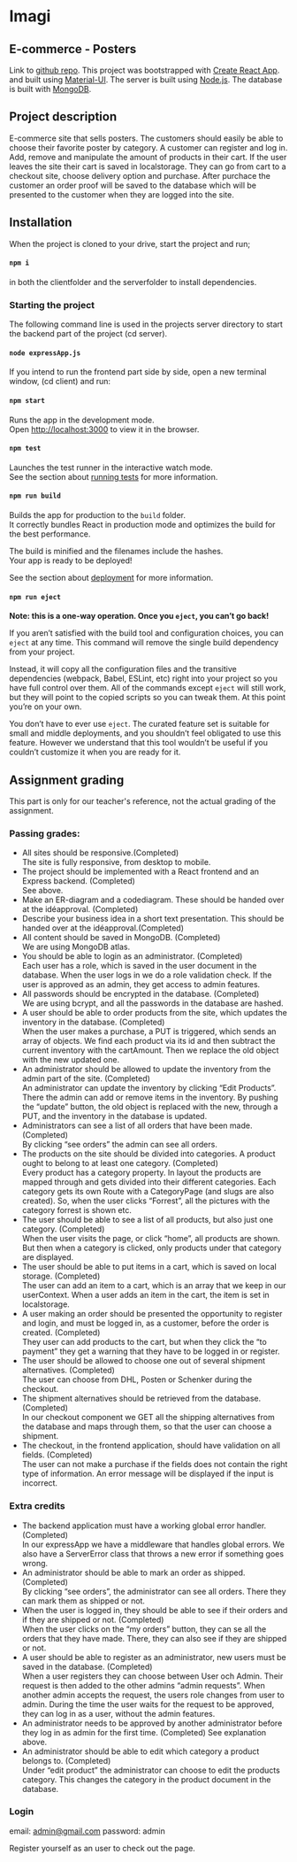 # Imagi 
## E-commerce - Posters

Link to [github repo](https://github.com/Condif/poster-ehandel).
This project was bootstrapped with [Create React App](https://github.com/facebook/create-react-app).
and built using [Material-UI](https://material-ui.com/getting-started/installation/).
The server is built using [Node.js](https://nodejs.org/en/).
The database is built with [MongoDB](https://docs.mongodb.com/guides/).

## Project description

E-commerce site that sells posters. The customers should easily be able to choose their favorite poster by category. A customer can register and log in. Add, remove and manipulate the amount of products in their cart. If the user leaves the site their cart is saved in localstorage. They can go from cart to a checkout site, choose delivery option and purchase. After purchace the customer an order proof will be saved to the database which will be presented to the customer when they are logged into the site.

## Installation

When the project is cloned to your drive, start the project and run;

#### `npm i`

in both the clientfolder and the serverfolder to install dependencies.

### Starting the project

The following command line is used in the projects server directory to start the backend part of the project
(cd server).


#### `node expressApp.js`

If you intend to run the frontend part side by side, open a new terminal window, (cd client) and run:

#### `npm start`

Runs the app in the development mode.<br />
Open [http://localhost:3000](http://localhost:3000) to view it in the browser.

#### `npm test`

Launches the test runner in the interactive watch mode.<br />
See the section about [running tests](https://facebook.github.io/create-react-app/docs/running-tests) for more information.

#### `npm run build`

Builds the app for production to the `build` folder.<br />
It correctly bundles React in production mode and optimizes the build for the best performance.

The build is minified and the filenames include the hashes.<br />
Your app is ready to be deployed!

See the section about [deployment](https://facebook.github.io/create-react-app/docs/deployment) for more information.

#### `npm run eject`

**Note: this is a one-way operation. Once you `eject`, you can’t go back!**

If you aren’t satisfied with the build tool and configuration choices, you can `eject` at any time. This command will remove the single build dependency from your project.

Instead, it will copy all the configuration files and the transitive dependencies (webpack, Babel, ESLint, etc) right into your project so you have full control over them. All of the commands except `eject` will still work, but they will point to the copied scripts so you can tweak them. At this point you’re on your own.

You don’t have to ever use `eject`. The curated feature set is suitable for small and middle deployments, and you shouldn’t feel obligated to use this feature. However we understand that this tool wouldn’t be useful if you couldn’t customize it when you are ready for it.

## Assignment grading

This part is only for our teacher's reference, not the actual grading of the assignment. 

### Passing grades:

- All sites should be responsive.(Completed) </br>
  The site is fully responsive, from desktop to mobile. </br>
- The project should be implemented with a React frontend and an Express backend. (Completed)</br>
  See above.</br>
- Make an ER-diagram and a codediagram. These should be handed over at the idéapproval. (Completed)</br>
- Describe your business idea in a short text presentation. This should be handed over at the idéapproval.(Completed)</br>
- All content should be saved in MongoDB. (Completed) </br>
  We are using MongoDB atlas. </br>
- You should be able to login as an administrator. (Completed)</br>
  Each user has a role, which is saved in the user document in the database. When the user logs in we do a role validation check. If the   user is approved as an admin, they get access to admin features. </br>
- All passwords should be encrypted in the database. (Completed)</br>
  We are using bcrypt, and all the passwords in the database are hashed. </br>
- A user should be able to order products from the site, which updates the inventory in the database. (Completed) </br>
  When the user makes a purchase, a PUT is triggered, which sends an array of objects. We find each product via its id and then subtract   the current inventory with the cartAmount. Then we replace the old object with the new updated one. </br>
- An administrator should be allowed to update the inventory from the admin part of the site. (Completed)</br>
  An administrator can update the inventory by clicking “Edit Products”. There the admin can add or remove items in the inventory. By     pushing the “update” button, the old object is replaced with the new, through a PUT, and the inventory in the database is updated.</br>
- Administrators can see a list of all orders that have been made. (Completed)</br>
  By clicking “see orders” the admin can see all orders.</br>
- The products on the site should be divided into categories. A product ought to belong to at least one category. (Completed)</br>
  Every product has a category property. In layout the products are mapped through and gets divided into their different categories.       Each category gets its own Route with a CategoryPage (and slugs are also created). So, when the user clicks “Forrest”, all the           pictures with the category forrest is shown etc. </br>
- The user should be able to see a list of all products, but also just one category. (Completed)</br>
  When the user visits the page, or click “home”, all products are shown. But then when a category is clicked, only products under that   category are displayed. </br>
- The user should be able to put items in a cart, which is saved on local storage. (Completed)</br>
  The user can add an item to a cart, which is an array that we keep in our userContext. When a user adds an item in the cart, the item   is set in localstorage. 
- A user making an order should be presented the opportunity to register and login, and must be logged in, as a customer, before the       order is created. (Completed)</br>
  They user can add products to the cart, but when they click the “to payment” they get a warning that they have to be logged in or       register. </br>
- The user should be allowed to choose one out of several shipment alternatives. (Completed)</br>
  The user can choose from DHL, Posten or Schenker during the checkout. </br>
- The shipment alternatives should be retrieved from the database. (Completed)</br>
  In our checkout component we GET all the shipping alternatives from the database and maps through them, so that the user can choose a   shipment. </br>
- The checkout, in the frontend application, should have validation on all fields. (Completed)</br>
  The user can not make a purchase if the fields does not contain the right type of information. An error message will be displayed if     the input is incorrect. </br>

### Extra credits

- The backend application must have a working global error handler. (Completed)</br>
  In our expressApp we have a middleware that handles global errors. We also have a ServerError class that throws a new error if           something goes wrong. </br>
- An administrator should be able to mark an order as shipped. (Completed)</br>
  By clicking “see orders”, the administrator can see all orders. There they can mark them as shipped or not. </br>
- When the user is logged in, they should be able to see if their orders and if they are shipped or not. (Completed)</br>
  When the user clicks on the “my orders” button, they can se all the orders that they have made. There, they can also see if they are     shipped or not. </br>
- A user should be able to register as an administrator, new users must be saved in the database. (Completed)</br>
  When a user registers they can choose between User och Admin. Their request is then added to the other admins “admin requests”. When     another admin accepts the request, the users role changes from user to admin. During the time the user waits for the request to be       approved, they can log in as a user, without the admin features. </br>
- An administrator needs to be approved by another administrator before they log in as admin for the first time. (Completed)
  See explanation above. </br>
- An administrator should be able to edit which category a product belongs to. (Completed) </br>
  Under “edit product” the administrator can choose to edit the products category. This changes the category in the product document in   the database. 
    


### Login

email: admin@gmail.com 
password: admin

Register yourself as an user to check out the page. 
